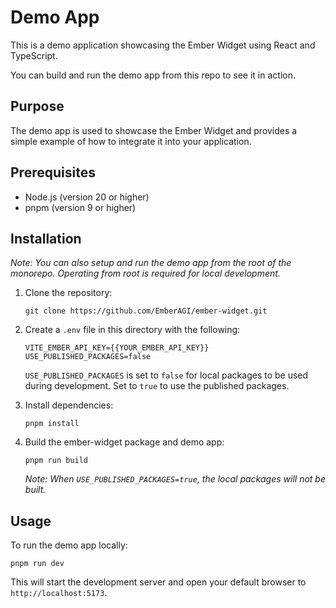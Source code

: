 # Demo App

This is a demo application showcasing the Ember Widget using React and TypeScript.

You can build and run the demo app from this repo to see it in action.

## Purpose

The demo app is used to showcase the Ember Widget and provides a simple example of how to integrate it into your application.

## Prerequisites

- Node.js (version 20 or higher)
- pnpm (version 9 or higher)

## Installation

_Note: You can also setup and run the demo app from the root of the monorepo. Operating from root is required for local development._

1. Clone the repository:
   ```
   git clone https://github.com/EmberAGI/ember-widget.git
   ```

2. Create a `.env` file in this directory with the following:
   ```
   VITE_EMBER_API_KEY={{YOUR_EMBER_API_KEY}}
   USE_PUBLISHED_PACKAGES=false
   ```

   `USE_PUBLISHED_PACKAGES` is set to `false` for local packages to be used during development. Set to `true` to use the published packages.

3. Install dependencies:
   ```
   pnpm install
   ```

4. Build the ember-widget package and demo app:
   ```
   pnpm run build
   ```

   _Note: When `USE_PUBLISHED_PACKAGES=true`, the local packages will not be built._

## Usage

To run the demo app locally:

```
pnpm run dev
```

This will start the development server and open your default browser to `http://localhost:5173`.
